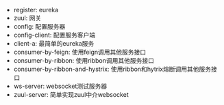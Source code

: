 - register: eureka
- zuul: 网关
- config: 配置服务器
- config-client: 配置服务客户端
- client-a: 最简单的eureka服务
- consumer-by-feign: 使用feign调用其他服务接口
- consumer-by-ribbon: 使用ribbon调用其他服务接口
- consumer-by-ribbon-and-hystrix: 使用ribbon和hytrix熔断调用其他服务接口
- ws-server: websocket测试服务器
- zuul-server: 简单实现zuul中介websocket
